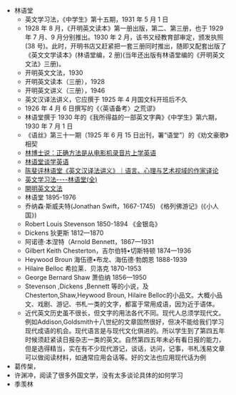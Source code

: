 - 林语堂
    - 英文学习法，《中学生》第十五期，1931 年 5 月 1 日
    - 1928 年 8 月，《开明英文读本》第一册出版，第二、第三册，也于 1929 年 7 月、9 月分别推出。1930 年 2 月，该书又经教育部审定，颁发执照(38 号)。此时，开明书店又赶紧把一套三册同时推出，随即又配套出版了《英文文学读本》(林语堂编，2 册)(当年还出版有林语堂编的《开明英文文法》三册)。
    - 开明英文文法，1930
    - 开明英文读本（三册），1928
    - 开明英文讲义（三册），1946
    - 英文汉译法讲义，它应撰于 1925 年 4 月国文科开班后不久
    - 1926 年 4 月 6 日撰写的《〈英语备考〉之荒谬》
    - 林语堂撰于 1930 年的《我所得益的一部英文字典》《中学生》第六期，1930 年 7 月 1 日
    - 《语丝》第三十一期（1925 年 6 月 15 日出刊，署“语堂”）的《劝文豪歌》相契
    - [林博士说：正确方法是从电影机录音片上学英语](https://www.yingyushijie.com/information/detail/id/1801.html)
    - [林语堂谈学英语](https://www.sohu.com/a/258378079_479536)
    - [陈斐评林语堂《英文汉译法讲义》｜语言、心理与艺术视域的作家译论](https://m.thepaper.cn/newsDetail_forward_26635857)
    - [英文学习法----林语堂(全) ](https://www.douban.com/group/topic/10729618/?_i=1904640iU1BFbI)
    - [開明英文文法](https://taiwanebook.ncl.edu.tw/zh-tw/book/NCL-002528376/reader)
    - 林语堂 1895-1976
    - 乔纳森·斯威夫特(Jonathan Swift，1667-1745) 《格列佛游记》(《小人国》)
    - Robert Louis Stevenson 1850-1894 《金银岛》
    - Dickens 狄更斯 1812—1870
    - 阿诺德·本涅特（Arnold Bennett，1867—1931
    - Gilbert Keith Chesterton，吉尔伯特•切斯特顿 1874—1936
    - Heywood Broun 海伍德•布龙、海伍德·勃朗恩 1888-1939
    - Hilaire Belloc 希拉莱．贝洛克 1870-1953
    - George Bernard Shaw 萧伯纳 1856—1950
    - Stevenson ,Dickens ,Bennett 等的小说，及Chesterton,Shaw,Heywood Broun, Hilaire Belloc的小品文。大概小品文、戏剧、游记、书札一类的文字，都富于常用成语，因为近于语体。
    - 近代英文历史虽不很长，但文字的用法各代不同。现代人总须学现代文。例如Addison,Goldsmith十八世纪的文章固然很好，但决不能给我们学习现代成语的机会。现代语言是与现代文化俱进的。所以学生到了第四五年时候须赶紧读日报杂志一类的英文。自然第四五年未必有看日报的能力，但是选得精当，实在有不少现代游记，谈话，访问，记事，书札浅易文章可以做阅读材料，如通常应用会话等。好的文法也应用现代话为例
- 葛传椝，
- 许渊冲，阅读了很多外国文学，没有太多谈论具体的如何学习
- 季羡林